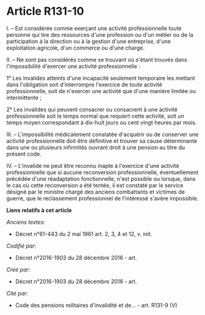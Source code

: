 # Article R131-10

I. – Est considérée comme exerçant une activité professionnelle toute personne qui tire des ressources d'une profession ou
d'un métier ou de la participation à la direction ou à la gestion d'une entreprise, d'une exploitation agricole, d'un
commerce ou d'une charge.

II. – Ne sont pas considérés comme se trouvant où s'étant trouvés dans l'impossibilité d'exercer une activité
professionnelle :

1° Les invalides atteints d'une incapacité seulement temporaire les mettant dans l'obligation soit d'interrompre l'exercice
de toute activité professionnelle, soit de n'exercer une activité que d'une manière limitée ou intermittente ;

2° Les invalides qui peuvent consacrer ou consacrent à une activité professionnelle soit le temps normal que requiert cette
activité, soit un temps moyen correspondant à dix-huit jours ou cent vingt heures par mois.

III. – L'impossibilité médicalement constatée d'acquérir ou de conserver une activité professionnelle doit être définitive et
trouver sa cause déterminante dans une ou plusieurs infirmités ouvrant droit à une pension au titre du présent code.

IV. – L'invalide ne peut être reconnu inapte à l'exercice d'une activité professionnelle que si aucune reconversion
professionnelle, éventuellement précédée d'une réadaptation fonctionnelle, n'est possible ou lorsque, dans le cas où cette
reconversion a été tentée, il est constaté par le service désigné par le ministre chargé des anciens combattants et victimes
de guerre, que le reclassement professionnel de l'intéressé s'avère impossible.

**Liens relatifs à cet article**

_Anciens textes_:

  - Décret n°61-443 du 2 mai 1961 art. 2, 3, 4 et 12, v. init.

_Codifié par_:

  - Décret n°2016-1903 du 28 décembre 2016 - art.

_Créé par_:

  - Décret n°2016-1903 du 28 décembre 2016 - art.

_Cité par_:

  - Code des pensions militaires d'invalidité et de... - art. R131-9 (V)
